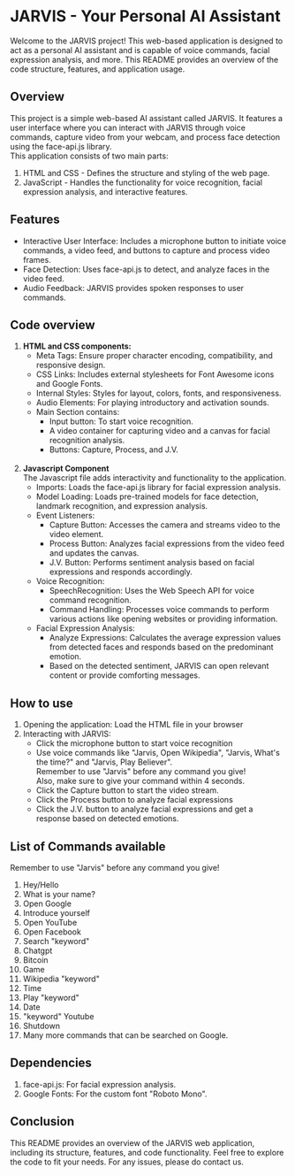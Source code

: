 # JARVIS - Your Personal AI Assistant 

Welcome to the JARVIS project! This web-based application is designed to act as a personal AI assistant and is capable of voice commands, facial expression analysis, and more. This README provides an overview of the code structure, features, and application usage.


## Overview
This project is a simple web-based AI assistant called JARVIS. It features a user interface where you can interact with JARVIS through voice commands, capture video from your webcam, and process face detection using the face-api.js library. 
</br>
This application consists of two main parts:
<ol>
  <li>
    HTML and CSS - Defines the structure and styling of the web page.
  </li>
   <li>
     JavaScript - Handles the functionality for voice recognition, facial expression analysis, and interactive features.
   </li>
</ol>

## Features
<ul>
  <li>Interactive User Interface: Includes a microphone button to initiate voice commands, a video feed, and buttons to capture and process video frames. </li>
<li>
  Face Detection: Uses face-api.js to detect, and analyze faces in the video feed.
</li>
<li>
    Audio Feedback: JARVIS provides spoken responses to user commands.
</li>
</ul>	


## Code overview
<ol>
  <li>
    <b>HTML and CSS components: </b> 
    <ul>
      <li>
        Meta Tags: Ensure proper character encoding, compatibility, and responsive design.
      </li>
      <li>
        CSS Links: Includes external stylesheets for Font Awesome icons and Google Fonts.
      </li>
      <li>
        Internal Styles: Styles for layout, colors, fonts, and responsiveness.
      </li>    
      <li>
        Audio Elements: For playing introductory and activation sounds.
      </li>
      <li>
        Main Section contains:
      <ul>
        <li>Input button: To start voice recognition.</li>
        <li>A video container for capturing video and a canvas for facial recognition analysis.</li>
        <li>Buttons: Capture, Process, and J.V.</li>
      </ul>
      </li>
    </ul>
  </li>
</br>
  <li>
    <b>Javascript Component</b>  </br>
    The Javascript file adds interactivity and functionality to the application.
    <ul>
      <li>
        Imports: Loads the face-api.js library for facial expression analysis.
      </li>
      <li>
        Model Loading: Loads pre-trained models for face detection, landmark recognition, and expression analysis.
      </li>
      <li>
        Event Listeners:
        <ul>
            <li>Capture Button: Accesses the camera and streams video to the video element. </li>
            <li>Process Button: Analyzes facial expressions from the video feed and updates the canvas.</li>
            <li>J.V. Button: Performs sentiment analysis based on facial expressions and responds accordingly.</li>
        </ul>
      </li>
      <li>
        Voice Recognition:
        <ul>
            <li>SpeechRecognition: Uses the Web Speech API for voice command recognition.</li>
            <li>Command Handling: Processes voice commands to perform various actions like opening websites or providing information.</li>
        </ul>
      </li>
      <li>
        Facial Expression Analysis:
        <ul>
          <li>Analyze Expressions: Calculates the average expression values from detected faces and responds based on the predominant emotion.
          </li>
          <li>
            Based on the detected sentiment, JARVIS can open relevant content or provide comforting messages.
          </li>
        </ul>
      </li>
    </ul>
  </li>
</ol>

## How to use
<ol>
  <li>
    Opening the application: Load the HTML file in your browser
  </li>
  <li>
    Interacting with JARVIS: 
    <ul>
      <li>
        Click the microphone button to start voice recognition
      </li>
      <li>
        Use voice commands like "Jarvis, Open Wikipedia", "Jarvis, What's the time?" and "Jarvis, Play Believer". </br>
        Remember to use "Jarvis" before any command you give! </br>
        Also, make sure to give your command within 4 seconds.
      </li>
      <li>
        Click the Capture button to start the video stream.
      </li>
      <li>
        Click the Process button to analyze facial expressions
      <li>
        Click the J.V. button to analyze facial expressions and get a response based on detected emotions.
      </li>
    </ul>
  </li>
</ol>

## List of Commands available
Remember to use "Jarvis" before any command you give! 
<ol>
  <li>
    Hey/Hello
  </li>
  <li>
    What is your name?
  </li>
  <li>
    Open Google
  </li>
  <li>
    Introduce yourself
  </li>
  <li>
    Open YouTube
  </li>
  <li>
    Open Facebook
  </li>
  <li>
    Search "keyword"
  </li>
  <li>
    Chatgpt
  </li>
  <li>
    Bitcoin
  </li>
  <li>
    Game
  </li>
  <li>
    Wikipedia "keyword"
  </li>
  <li>
    Time
  </li>
  <li>
    Play "keyword"
  </li>
  <li>
    Date
  </li>
  <li>
    "keyword" Youtube
  </li>    
  <li> 
    Shutdown
  </li>
  <li>
    Many more commands that can be searched on Google.
  </li>  
</ol>


## Dependencies
<ol>
  <li>
    face-api.js: For facial expression analysis.
  </li>
  <li>
    Google Fonts: For the custom font "Roboto Mono".
  </li>
</ol>


## Conclusion
This README provides an overview of the JARVIS web application, including its structure, features, and code functionality. Feel free to explore the code to fit your needs. For any issues, please do contact us.
